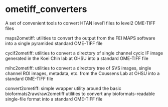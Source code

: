 # ometiff_converters
A set of convenient tools to convert HTAN level1 files to level2 OME-TIFF files

maps2ometiff: utilities to convert the output from the FEI MAPS software into a single pyramided standard OME-TIFF file

cycif2ometiff: utilities to convert a directory of single channel cycic IF image generated in the Koei Chin lab at OHSU into a standard OME-TIFF file

mihc2ometiff: utilities to convert a directory tree of SVS images, single channel ROI images, metadata, etc. from the Coussens Lab at OHSU into a standard OME-TIFF file

convert2ometiff: simple wrapper utility around the basic bioformats2raw/raw2ometiff utilities to convert any bioformats-readable single-file format into a standard OME-TIFF file

